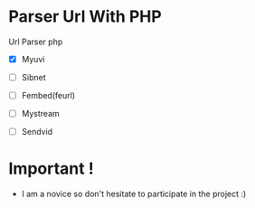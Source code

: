 # Parser Url With PHP

Url Parser php
- [x] Myuvi
- [ ] Sibnet
- [ ] Fembed(feurl)
- [ ] Mystream
- [ ] Sendvid


# Important !

  - I am a novice so don't hesitate to participate in the project :)



